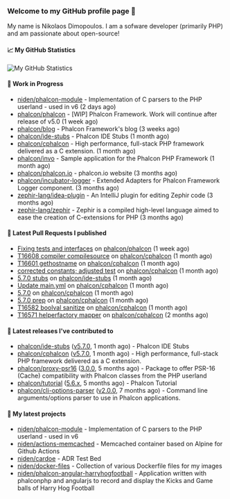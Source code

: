 ### Welcome to my GitHub profile page 👋

My name is Nikolaos Dimopoulos. I am a sofware developer (primarily PHP) and am passionate about open-source!

#### 📈 My GitHub Statistics

![My GitHub Statistics](https://github-readme-stats.vercel.app/api?username=niden&show_icons=true&count_private=true&hide_title=true&theme=transparent)

#### 👷 Work in Progress

- [niden/phalcon-module](https://github.com/niden/phalcon-module) - Implementation of C parsers to the PHP userland - used in v6 (2 days ago)
- [phalcon/phalcon](https://github.com/phalcon/phalcon) - [WIP] Phalcon Framework. Work will continue after release of v5.0 (1 week ago)
- [phalcon/blog](https://github.com/phalcon/blog) - Phalcon Framework&#39;s blog (3 weeks ago)
- [phalcon/ide-stubs](https://github.com/phalcon/ide-stubs) - Phalcon IDE Stubs (1 month ago)
- [phalcon/cphalcon](https://github.com/phalcon/cphalcon) - High performance, full-stack PHP framework delivered as a C extension. (1 month ago)
- [phalcon/invo](https://github.com/phalcon/invo) - Sample application for the Phalcon PHP Framework (1 month ago)
- [phalcon/phalcon.io](https://github.com/phalcon/phalcon.io) - phalcon.io website (3 months ago)
- [phalcon/incubator-logger](https://github.com/phalcon/incubator-logger) - Extended Adapters for Phalcon Framework Logger component. (3 months ago)
- [zephir-lang/idea-plugin](https://github.com/zephir-lang/idea-plugin) - An IntelliJ plugin for editing Zephir code (3 months ago)
- [zephir-lang/zephir](https://github.com/zephir-lang/zephir) - Zephir is a compiled high-level language aimed to ease the creation of C-extensions for PHP (3 months ago)

#### 🔨 Latest Pull Requests I published

- [Fixing tests and interfaces](https://github.com/phalcon/phalcon/pull/495) on [phalcon/phalcon](https://github.com/phalcon/phalcon) (1 week ago)
- [T16608 compiler compilesource](https://github.com/phalcon/cphalcon/pull/16609) on [phalcon/cphalcon](https://github.com/phalcon/cphalcon) (1 month ago)
- [T16601 gethostname](https://github.com/phalcon/cphalcon/pull/16602) on [phalcon/cphalcon](https://github.com/phalcon/cphalcon) (1 month ago)
- [corrected constants; adjusted test](https://github.com/phalcon/cphalcon/pull/16595) on [phalcon/cphalcon](https://github.com/phalcon/cphalcon) (1 month ago)
- [5.7.0 stubs](https://github.com/phalcon/ide-stubs/pull/100) on [phalcon/ide-stubs](https://github.com/phalcon/ide-stubs) (1 month ago)
- [Update main.yml](https://github.com/phalcon/cphalcon/pull/16588) on [phalcon/cphalcon](https://github.com/phalcon/cphalcon) (1 month ago)
- [5.7.0](https://github.com/phalcon/cphalcon/pull/16586) on [phalcon/cphalcon](https://github.com/phalcon/cphalcon) (1 month ago)
- [5.7.0 prep](https://github.com/phalcon/cphalcon/pull/16585) on [phalcon/cphalcon](https://github.com/phalcon/cphalcon) (1 month ago)
- [T16582 boolval sanitize](https://github.com/phalcon/cphalcon/pull/16584) on [phalcon/cphalcon](https://github.com/phalcon/cphalcon) (1 month ago)
- [T16571 helperfactory mapper](https://github.com/phalcon/cphalcon/pull/16574) on [phalcon/cphalcon](https://github.com/phalcon/cphalcon) (2 months ago)

#### 🔭 Latest releases I've contributed to

- [phalcon/ide-stubs](https://github.com/phalcon/ide-stubs) ([v5.7.0](https://github.com/phalcon/ide-stubs/releases/tag/v5.7.0), 1 month ago) - Phalcon IDE Stubs
- [phalcon/cphalcon](https://github.com/phalcon/cphalcon) ([v5.7.0](https://github.com/phalcon/cphalcon/releases/tag/v5.7.0), 1 month ago) - High performance, full-stack PHP framework delivered as a C extension.
- [phalcon/proxy-psr16](https://github.com/phalcon/proxy-psr16) ([3.0.0](https://github.com/phalcon/proxy-psr16/releases/tag/3.0.0), 5 months ago) - Package to offer PSR-16 (Cache) compatibility with Phalcon classes from the PHP userland
- [phalcon/tutorial](https://github.com/phalcon/tutorial) ([5.6.x](https://github.com/phalcon/tutorial/releases/tag/5.6.x), 5 months ago) - Phalcon Tutorial
- [phalcon/cli-options-parser](https://github.com/phalcon/cli-options-parser) ([v2.0.0](https://github.com/phalcon/cli-options-parser/releases/tag/v2.0.0), 7 months ago) - Command line arguments/options parser to use in Phalcon applications.

#### 🌱 My latest projects

- [niden/phalcon-module](https://github.com/niden/phalcon-module) - Implementation of C parsers to the PHP userland - used in v6
- [niden/actions-memcached](https://github.com/niden/actions-memcached) - Memcached container based on Alpine for Github Actions
- [niden/cardoe](https://github.com/niden/cardoe) - ADR Test Bed
- [niden/docker-files](https://github.com/niden/docker-files) - Collection of various Dockerfile files for my images
- [niden/phalcon-angular-harryhogfootball](https://github.com/niden/phalcon-angular-harryhogfootball) - Application written with phalconphp and angularjs to record and display the Kicks and Game balls of Harry Hog Football


